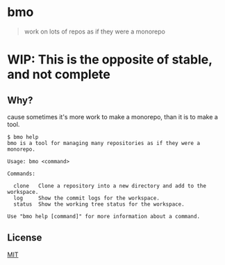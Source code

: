 # bmo
> work on lots of repos as if they were a monorepo

# WIP: This is the opposite of stable, and not complete

## Why?
cause sometimes it's more work to make a monorepo, than it is
to make a tool.

```
$ bmo help
bmo is a tool for managing many repositories as if they were a monorepo.

Usage: bmo <command>

Commands:

  clone   Clone a repository into a new directory and add to the workspace.
  log     Show the commit logs for the workspace.
  status  Show the working tree status for the workspace.

Use "bmo help [command]" for more information about a command.
```

## License
[MIT](LICENSE)